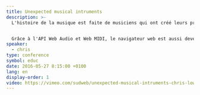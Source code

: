 ```yaml
---
title: Unexpected musical intruments
description: >-
  L'histoire de la musique est faite de musiciens qui ont créé leurs propres instruments et inventé de nouvelles façons de composer.


  Grâce à l'API Web Audio et Web MIDI, le navigateur web est aussi devenu un instrument de musique.
speaker:
  - chris
type: conference
symbol: educ
date: 2016-05-27 8:15:00 +0100
lang: en
display-order: 1
video: https://vimeo.com/sudweb/unexpected-musical-intruments-chris-lowis
---
```


